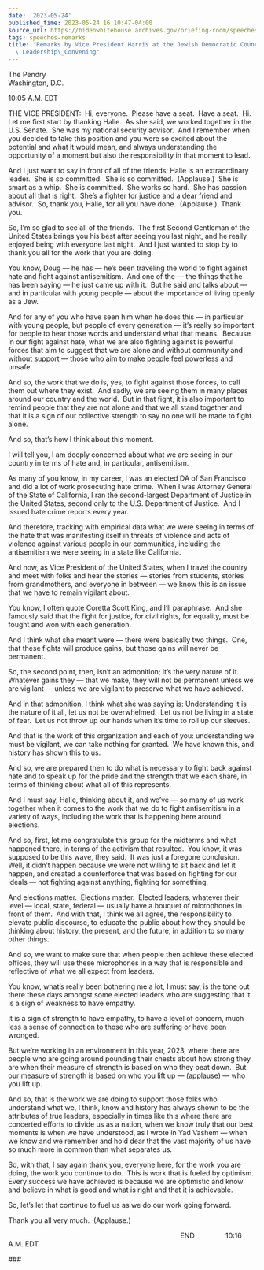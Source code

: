 ```yaml
---
date: '2023-05-24'
published_time: 2023-05-24 16:10:47-04:00
source_url: https://bidenwhitehouse.archives.gov/briefing-room/speeches-remarks/2023/05/24/remarks-by-vice-president-harris-at-the-jewish-democratic-council-of-america-leadership-convening/
tags: speeches-remarks
title: "Remarks by Vice President Harris at the Jewish Democratic Council of America\
  \ Leadership\_Convening"
---
```

 
The Pendry  
Washington, D.C.

10:05 A.M. EDT  
  
THE VICE PRESIDENT:  Hi, everyone.  Please have a seat.  Have a seat. 
Hi.  Let me first start by thanking Halie.  As she said, we worked
together in the U.S. Senate.  She was my national security advisor.  And
I remember when you decided to take this position and you were so
excited about the potential and what it would mean, and always
understanding the opportunity of a moment but also the responsibility in
that moment to lead.   
  
And I just want to say in front of all of the friends: Halie is an
extraordinary leader.  She is so committed.  She is so committed. 
(Applause.)  She is smart as a whip.  She is committed.  She works so
hard.  She has passion about all that is right.  She’s a fighter for
justice and a dear friend and advisor.  So, thank you, Halie, for all
you have done.  (Applause.)  Thank you.  
  
So, I’m so glad to see all of the friends.  The first Second Gentleman
of the United States brings you his best after seeing you last night,
and he really enjoyed being with everyone last night.  And I just wanted
to stop by to thank you all for the work that you are doing.  
  
You know, Doug — he has — he’s been traveling the world to fight against
hate and fight against antisemitism.  And one of the — the things that
he has been saying — he just came up with it.  But he said and talks
about — and in particular with young people — about the importance of
living openly as a Jew.   
  
And for any of you who have seen him when he does this — in particular
with young people, but people of every generation — it’s really so
important for people to hear those words and understand what that
means.  Because in our fight against hate, what we are also fighting
against is powerful forces that aim to suggest that we are alone and
without community and without support — those who aim to make people
feel powerless and unsafe.  
  
And so, the work that we do is, yes, to fight against those forces, to
call them out where they exist.  And sadly, we are seeing them in many
places around our country and the world.  But in that fight, it is also
important to remind people that they are not alone and that we all stand
together and that it is a sign of our collective strength to say no one
will be made to fight alone.  
  
And so, that’s how I think about this moment.   
  
I will tell you, I am deeply concerned about what we are seeing in our
country in terms of hate and, in particular, antisemitism.   
  
As many of you know, in my career, I was an elected DA of San Francisco
and did a lot of work prosecuting hate crime.  When I was Attorney
General of the State of California, I ran the second-largest Department
of Justice in the United States, second only to the U.S. Department of
Justice.  And I issued hate crime reports every year.  
  
And therefore, tracking with empirical data what we were seeing in terms
of the hate that was manifesting itself in threats of violence and acts
of violence against various people in our communities, including the
antisemitism we were seeing in a state like California.

And now, as Vice President of the United States, when I travel the
country and meet with folks and hear the stories — stories from
students, stories from grandmothers, and everyone in between — we know
this is an issue that we have to remain vigilant about.

You know, I often quote Coretta Scott King, and I’ll paraphrase.  And
she famously said that the fight for justice, for civil rights, for
equality, must be fought and won with each generation. 

And I think what she meant were — there were basically two things.  One,
that these fights will produce gains, but those gains will never be
permanent.

So, the second point, then, isn’t an admonition; it’s the very nature of
it.  Whatever gains they — that we make, they will not be permanent
unless we are vigilant — unless we are vigilant to preserve what we have
achieved. 

And in that admonition, I think what she was saying is: Understanding it
is the nature of it all, let us not be overwhelmed.  Let us not be
living in a state of fear.  Let us not throw up our hands when it’s time
to roll up our sleeves.

And that is the work of this organization and each of you: understanding
we must be vigilant, we can take nothing for granted.  We have known
this, and history has shown this to us.

And so, we are prepared then to do what is necessary to fight back
against hate and to speak up for the pride and the strength that we each
share, in terms of thinking about what all of this represents.

And I must say, Halie, thinking about it, and we’ve — so many of us work
together when it comes to the work that we do to fight antisemitism in a
variety of ways, including the work that is happening here around
elections.   
  
And so, first, let me congratulate this group for the midterms and what
happened there, in terms of the activism that resulted.  You know, it
was supposed to be this wave, they said.  It was just a foregone
conclusion.  Well, it didn’t happen because we were not willing to sit
back and let it happen, and created a counterforce that was based on
fighting for our ideals — not fighting against anything, fighting for
something.  
  
And elections matter.  Elections matter.  Elected leaders, whatever
their level — local, state, federal — usually have a bouquet of
microphones in front of them.  And with that, I think we all agree, the
responsibility to elevate public discourse, to educate the public about
how they should be thinking about history, the present, and the future,
in addition to so many other things.   
  
And so, we want to make sure that when people then achieve these elected
offices, they will use these microphones in a way that is responsible
and reflective of what we all expect from leaders.   
  
You know, what’s really been bothering me a lot, I must say, is the tone
out there these days amongst some elected leaders who are suggesting
that it is a sign of weakness to have empathy.   
  
It is a sign of strength to have empathy, to have a level of concern,
much less a sense of connection to those who are suffering or have been
wronged.  
  
But we’re working in an environment in this year, 2023, where there are
people who are going around pounding their chests about how strong they
are when their measure of strength is based on who they beat down.  But
our measure of strength is based on who you lift up — (applause) — who
you lift up.  
  
And so, that is the work we are doing to support those folks who
understand what we, I think, know and history has always shown to be the
attributes of true leaders, especially in times like this where there
are concerted efforts to divide us as a nation, when we know truly that
our best moments is when we have understood, as I wrote in Yad Vashem —
when we know and we remember and hold dear that the vast majority of us
have so much more in common than what separates us.  
  
So, with that, I say again thank you, everyone here, for the work you
are doing, the work you continue to do.  This is work that is fueled by
optimism.  Every success we have achieved is because we are optimistic
and know and believe in what is good and what is right and that it is
achievable.  
  
So, let’s let that continue to fuel us as we do our work going
forward.  
  
Thank you all very much.  (Applause.)

                                                                       
                 END                10:16 A.M. EDT

\###
